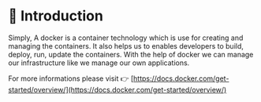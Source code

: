 # 📍 Introduction

Simply, A docker is a container technology which is use for creating and managing the containers. It also helps us to enables developers to build, deploy, run, update the containers. With the help of docker we can manage our infrastructure like we manage our own applications.

For more informations please visit 👉 [https://docs.docker.com/get-started/overview/](https://docs.docker.com/get-started/overview/)

